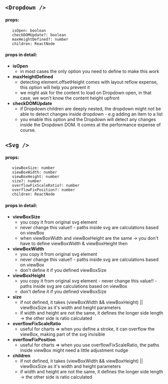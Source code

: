 ## `<Dropdown />`

#### props:

```
   isOpen: boolean
   checkDOMUpdate?: boolean
   maxHeightDefined?: number
   children: ReactNode
```

#### props in detail:

-   **isOpen**
    -   in most cases the only option you need to define to make this work
-   **maxHeightDefined**
    -   detecting element.offsetHeight comes with layout reflow expense, this option will help you prevent it
    -   we might ask for the content to load on Dropdown open, in that case, we won't know the content height upfront
-   **checkDOMUpdate**
    -   if Dropdown children are deeply nested, the dropdown might not be able to detect changes inside dropdown - e.g adding an item to a list
    -   you enable this option and the Dropdown will detect any changes inside the Dropdown DOM. It comes at the performance expense of course.

## `<Svg />`

#### props:

```
   viewBoxSize: number
   viewBoxWidth: number
   viewBoxHeight: number
   size?: number
   overflowFixScaleRatio?: number
   overflowFixPosition?: number
   children: ReactNode
```

#### props in detail:

-   **viewBoxSize**
    -   you copy it from original svg element
    -   never change this value!! - paths inside svg are calculations based on viewBox
    -   when viewBoxWidth and viewBoxHeight are the same -> you don't have to define viewBoxWidth & viewBoxHeight then
-   **viewBoxWidth**
    -   you copy it from original svg element
    -   never change this value!! - paths inside svg are calculations based on viewBox
    -   don't define it if you defined viewBoxSize
-   **viewBoxHeight**
    -   you copy it from original svg element - never change this value!! - paths inside svg are calculations based on viewBox
    -   don't define it if you defined viewBoxSize
-   **size**
    -   if not defined, it takes (viewBoxWidth && viewBoxHeight) || viewBoxSize as it's width and height parameters
    -   if width and height are not the same, it defines the longer side length -> the other side is ratio calculated
-   **overflowFixScaleRatio**
    -   useful for charts => when you define a stroke, it can overflow the viewBox, making part of the svg invisible
-   **overflowFixPosition**
    -   useful for charts => when you use overflowFixScaleRatio, the paths inside viewBox might need a little adjustment nudge
-   **children**
    -   if not defined, it takes (viewBoxWidth && viewBoxHeight) || viewBoxSize as it's width and height parameters
    -   if width and height are not the same, it defines the longer side length -> the other side is ratio calculated
